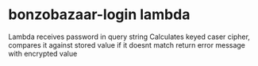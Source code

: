 # bonzobazaar-login lambda

Lambda receives password in query string
Calculates keyed caser cipher, compares it against stored value
if it doesnt match return error message with encrypted value
